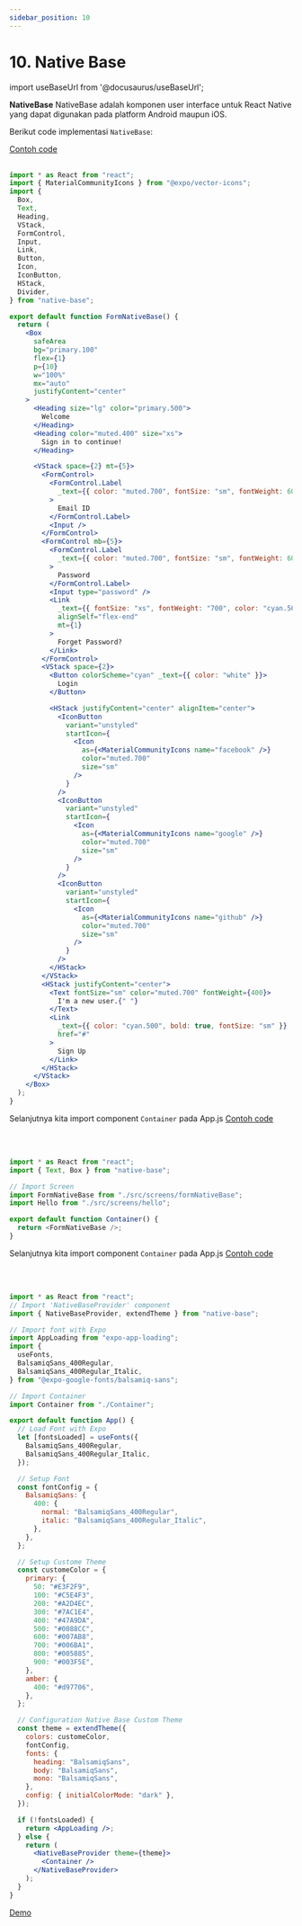 ```yaml
---
sidebar_position: 10
---
```


# 10. Native Base

import useBaseUrl from '@docusaurus/useBaseUrl';

**NativeBase** NativeBase adalah komponen user interface untuk React Native  yang dapat digunakan pada platform Android maupun iOS.

Berikut code implementasi `NativeBase`:

<a class="btn-example-code" href="https://github.com/demo-dumbways/ebook-code-results-stage-2/tree/3-frontend-react-js-fundamental/src">
Contoh code
</a>

<br />
<br />

```jsx title=src/screens/formNativeBase.js
import * as React from "react";
import { MaterialCommunityIcons } from "@expo/vector-icons";
import {
  Box,
  Text,
  Heading,
  VStack,
  FormControl,
  Input,
  Link,
  Button,
  Icon,
  IconButton,
  HStack,
  Divider,
} from "native-base";

export default function FormNativeBase() {
  return (
    <Box
      safeArea
      bg="primary.100"
      flex={1}
      p={10}
      w="100%"
      mx="auto"
      justifyContent="center"
    >
      <Heading size="lg" color="primary.500">
        Welcome
      </Heading>
      <Heading color="muted.400" size="xs">
        Sign in to continue!
      </Heading>

      <VStack space={2} mt={5}>
        <FormControl>
          <FormControl.Label
            _text={{ color: "muted.700", fontSize: "sm", fontWeight: 600 }}
          >
            Email ID
          </FormControl.Label>
          <Input />
        </FormControl>
        <FormControl mb={5}>
          <FormControl.Label
            _text={{ color: "muted.700", fontSize: "sm", fontWeight: 600 }}
          >
            Password
          </FormControl.Label>
          <Input type="password" />
          <Link
            _text={{ fontSize: "xs", fontWeight: "700", color: "cyan.500" }}
            alignSelf="flex-end"
            mt={1}
          >
            Forget Password?
          </Link>
        </FormControl>
        <VStack space={2}>
          <Button colorScheme="cyan" _text={{ color: "white" }}>
            Login
          </Button>

          <HStack justifyContent="center" alignItem="center">
            <IconButton
              variant="unstyled"
              startIcon={
                <Icon
                  as={<MaterialCommunityIcons name="facebook" />}
                  color="muted.700"
                  size="sm"
                />
              }
            />
            <IconButton
              variant="unstyled"
              startIcon={
                <Icon
                  as={<MaterialCommunityIcons name="google" />}
                  color="muted.700"
                  size="sm"
                />
              }
            />
            <IconButton
              variant="unstyled"
              startIcon={
                <Icon
                  as={<MaterialCommunityIcons name="github" />}
                  color="muted.700"
                  size="sm"
                />
              }
            />
          </HStack>
        </VStack>
        <HStack justifyContent="center">
          <Text fontSize="sm" color="muted.700" fontWeight={400}>
            I'm a new user.{" "}
          </Text>
          <Link
            _text={{ color: "cyan.500", bold: true, fontSize: "sm" }}
            href="#"
          >
            Sign Up
          </Link>
        </HStack>
      </VStack>
    </Box>
  );
}
```

Selanjutnya kita import component `Container` pada App.js
<a class="btn-example-code" href="https://github.com/demo-dumbways/ebook-code-results-stage-2/tree/3-frontend-react-js-fundamental/src">
Contoh code
</a>

<br />
<br />

```js title=Container.js
import * as React from "react";
import { Text, Box } from "native-base";

// Import Screen
import FormNativeBase from "./src/screens/formNativeBase";
import Hello from "./src/screens/hello";

export default function Container() {
  return <FormNativeBase />;
}
```

Selanjutnya kita import component `Container` pada App.js
<a class="btn-example-code" href="https://github.com/demo-dumbways/ebook-code-results-stage-2/tree/3-frontend-react-js-fundamental/src">
Contoh code
</a>

<br />
<br />

```jsx title=App.js
import * as React from "react";
// Import 'NativeBaseProvider' component
import { NativeBaseProvider, extendTheme } from "native-base";

// Import font with Expo
import AppLoading from "expo-app-loading";
import {
  useFonts,
  BalsamiqSans_400Regular,
  BalsamiqSans_400Regular_Italic,
} from "@expo-google-fonts/balsamiq-sans";

// Import Container
import Container from "./Container";

export default function App() {
  // Load Font with Expo
  let [fontsLoaded] = useFonts({
    BalsamiqSans_400Regular,
    BalsamiqSans_400Regular_Italic,
  });

  // Setup Font
  const fontConfig = {
    BalsamiqSans: {
      400: {
        normal: "BalsamiqSans_400Regular",
        italic: "BalsamiqSans_400Regular_Italic",
      },
    },
  };

  // Setup Custome Theme
  const customeColor = {
    primary: {
      50: "#E3F2F9",
      100: "#C5E4F3",
      200: "#A2D4EC",
      300: "#7AC1E4",
      400: "#47A9DA",
      500: "#0088CC",
      600: "#007AB8",
      700: "#006BA1",
      800: "#005885",
      900: "#003F5E",
    },
    amber: {
      400: "#d97706",
    },
  };

  // Configuration Native Base Custom Theme
  const theme = extendTheme({
    colors: customeColor,
    fontConfig,
    fonts: {
      heading: "BalsamiqSans",
      body: "BalsamiqSans",
      mono: "BalsamiqSans",
    },
    config: { initialColorMode: "dark" },
  });

  if (!fontsLoaded) {
    return <AppLoading />;
  } else {
    return (
      <NativeBaseProvider theme={theme}>
        <Container />
      </NativeBaseProvider>
    );
  }
}
```

<div>
<a class="btn-demo" href="https://snack.expo.dev/@demo.dumbways/github.com-demo-dumbways-fundamental-react-native@7.list-of-map">
Demo
</a>
</div>